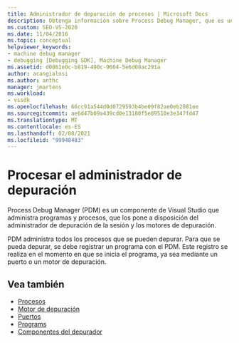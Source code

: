 ```yaml
---
title: Administrador de depuración de procesos | Microsoft Docs
description: Obtenga información sobre Process Debug Manager, que es un componente de Visual Studio que hace que los programas estén disponibles para el administrador de depuración de la sesión y los motores de depuración.
ms.custom: SEO-VS-2020
ms.date: 11/04/2016
ms.topic: conceptual
helpviewer_keywords:
- machine debug manager
- debugging [Debugging SDK], Machine Debug Manager
ms.assetid: d0861e0c-b819-490c-9604-5e6d08ac291a
author: acangialosi
ms.author: anthc
manager: jmartens
ms.workload:
- vssdk
ms.openlocfilehash: 66cc91a544d0d0729593b4be09f82ae0eb2081ee
ms.sourcegitcommit: ae6d47b09a439cd0e13180f5e89510e3e347fd47
ms.translationtype: MT
ms.contentlocale: es-ES
ms.lasthandoff: 02/08/2021
ms.locfileid: "99948483"
---
```

# <a name="process-debug-manager"></a>Procesar el administrador de depuración
Process Debug Manager (PDM) es un componente de Visual Studio que administra programas y procesos, que los pone a disposición del administrador de depuración de la sesión y los motores de depuración.

 PDM administra todos los procesos que se pueden depurar. Para que se pueda depurar, se debe registrar un programa con el PDM. Este registro se realiza en el momento en que se inicia el programa, ya sea mediante un puerto o un motor de depuración.

## <a name="see-also"></a>Vea también
- [Procesos](../../extensibility/debugger/processes.md)
- [Motor de depuración](../../extensibility/debugger/debug-engine.md)
- [Puertos](../../extensibility/debugger/ports.md)
- [Programs](../../extensibility/debugger/programs.md)
- [Componentes del depurador](../../extensibility/debugger/debugger-components.md)
